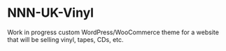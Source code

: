 # NNN-UK-Vinyl

Work in progress custom WordPress/WooCommerce theme for a website that will be selling vinyl, tapes, CDs, etc.
